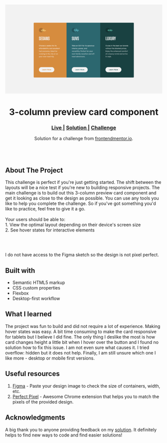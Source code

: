 
<img src="https://github.com/catherineisonline/3-column-card-component-frontendmentor/blob/main/images/project-preview.png?raw=true" ></img>


<h1 align="center">3-column preview card component</h1>

<div align="center">
  <h3>
    <a href="https://catherineisonline.github.io/3-column-card-component-frontendmentor/" color="white">
      Live
    </a>
  <span> | </span>    <a href="https://www.frontendmentor.io/solutions/3column-preview-card-component-3icyN8S1s">
      Solution
    </a>
  <span> | </span>    <a href="https://www.frontendmentor.io/challenges/order-summary-component-QlPmajDUj">
      Challenge
    </a>
  </h3>
</div>
<div align="center">
   Solution for a challenge from  <a href="https://www.frontendmentor.io/" target="_blank">frontendmentor.io</a>.
</div>
<br>
<br>
<br>

## About The Project

<p>This challenge is perfect if you're just getting started. The shift between the layouts will be a nice test if you're new to building responsive projects.
The main challenge is to build out this 3-column preview card component and get it looking as close to the design as possible.
You can use any tools you like to help you complete the challenge. So if you've got something you'd like to practice, feel free to give it a go.
<br><br>Your users should be able to:
<br>1. View the optimal layout depending on their device's screen size
<br>2. See hover states for interactive elements</p>
<br>
<br> <p>I do not have access to the Figma sketch so the design is not pixel perfect.</p>




## Built with 

- Semantic HTML5 markup
- CSS custom properties
- Flexbox
- Desktop-first workflow

## What I learned

The project was fun to build and did not require a lot of experience. Making hover states was easy. A bit time consuming to make the card responsive for tablets but I believe I did fine. The only thing I deslike the most is how card changes height a little bit when I hover over the button and I found no solution how to fix this issue. I  am not even sure what causes it. I tried overflow: hidden but it does not help. Finally, I am still unsure which one I like more - desktop or mobile first versions. 

## Useful resources

1. <a href="https://www.figma.com/">Figma</a> - Paste your design image to check the size of containers, width, etc.
2. <a href="https://chrome.google.com/webstore/detail/perfectpixel-by-welldonec/dkaagdgjmgdmbnecmcefdhjekcoceebi">Perfect Pixel</a> - Awesome Chrome extension that helps you to match the pixels of the provided design.

## Acknowledgments

A big thank you to anyone providing feedback on my <a href="https://www.frontendmentor.io/solutions/3column-preview-card-component-3icyN8S1s">solution</a>. It definitely helps to find new ways to code and find easier solutions! 
